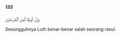 ##### 133

<span class="ayah">وَإِنَّ لُوطًۭا لَّمِنَ ٱلْمُرْسَلِينَ</span>

<span class="ayah_translation">Sesungguhnya Luth benar-benar salah seorang rasul.</span>
